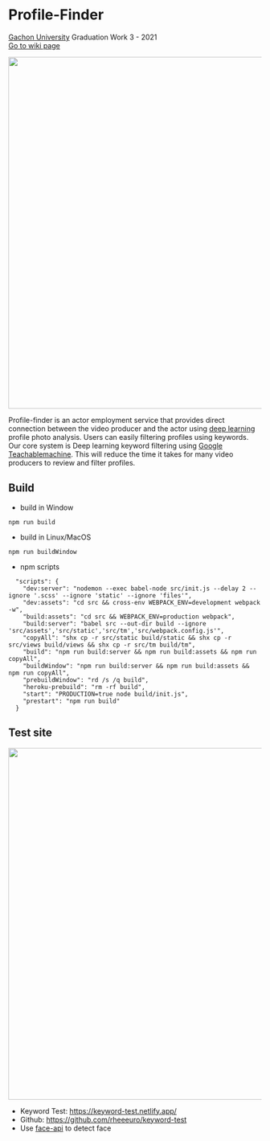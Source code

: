 # Profile-Finder

[Gachon University](https://www.gachon.ac.kr/main.jsp) Graduation Work 3 - 2021   
[Go to wiki page](https://github.com/rheeeuro/profile-finder/wiki)

<a href="https://profile-finder0.herokuapp.com/">
<img src="https://user-images.githubusercontent.com/47638660/115105818-35b98f80-9f9c-11eb-9a2a-68f629c54549.png" width="700px">    
</a>


Profile-finder is an actor employment service that provides direct connection between the video producer and the actor using [deep learning](https://en.wikipedia.org/wiki/Deep_learning) profile photo analysis. Users can easily filtering profiles using keywords. Our core system is Deep learning keyword filtering using [Google Teachablemachine](https://teachablemachine.withgoogle.com/). This will reduce the time it takes for many video producers to review and filter profiles.

## Build
- build in Window
```
npm run build
```
- build in Linux/MacOS
```
npm run buildWindow
```
- npm scripts
```
  "scripts": {
    "dev:server": "nodemon --exec babel-node src/init.js --delay 2 --ignore '.scss' --ignore 'static' --ignore 'files'",
    "dev:assets": "cd src && cross-env WEBPACK_ENV=development webpack -w",
    "build:assets": "cd src && WEBPACK_ENV=production webpack",
    "build:server": "babel src --out-dir build --ignore 'src/assets','src/static','src/tm','src/webpack.config.js'",
    "copyAll": "shx cp -r src/static build/static && shx cp -r src/views build/views && shx cp -r src/tm build/tm",
    "build": "npm run build:server && npm run build:assets && npm run copyAll",
    "buildWindow": "npm run build:server && npm run build:assets && npm run copyAll",
    "prebuildWindow": "rd /s /q build",
    "heroku-prebuild": "rm -rf build",
    "start": "PRODUCTION=true node build/init.js",
    "prestart": "npm run build"
  }
```

## Test site
<a href="https://keyword-test.netlify.app/">
<kbd><img src="https://user-images.githubusercontent.com/47638660/117346280-827cf000-aee2-11eb-99aa-409e73dda5d7.png" width="700px"></kbd>
</a>

- Keyword Test: https://keyword-test.netlify.app/
- Github: https://github.com/rheeeuro/keyword-test
- Use [face-api](https://justadudewhohacks.github.io/face-api.js/docs/index.html) to detect face
